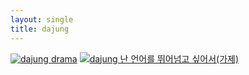 ```yaml
---
layout: single
title: dajung
---
```


[![dajung drama](https://img.youtube.com/vi/vlHP0tmU7eE/0.jpg)](https://www.youtube.com/watch?v=vlHP0tmU7eE)
[![dajung 난 언어를 뛰어넘고 싶어서(가제)](https://img.youtube.com/vi/pKY7wiN0waw/0.jpg)](https://www.youtube.com/watch?v=pKY7wiN0waw)

